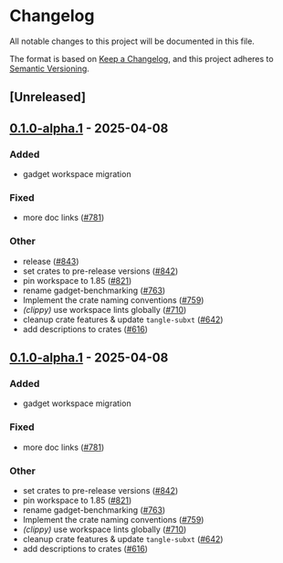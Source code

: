 # Changelog

All notable changes to this project will be documented in this file.

The format is based on [Keep a Changelog](https://keepachangelog.com/en/1.0.0/),
and this project adheres to [Semantic Versioning](https://semver.org/spec/v2.0.0.html).

## [Unreleased]

## [0.1.0-alpha.1](https://github.com/tangle-network/blueprint/releases/tag/blueprint-benchmarking-v0.1.0-alpha.1) - 2025-04-08

### Added

- gadget workspace migration

### Fixed

- more doc links ([#781](https://github.com/tangle-network/blueprint/pull/781))

### Other

- release ([#843](https://github.com/tangle-network/blueprint/pull/843))
- set crates to pre-release versions ([#842](https://github.com/tangle-network/blueprint/pull/842))
- pin workspace to 1.85 ([#821](https://github.com/tangle-network/blueprint/pull/821))
- rename gadget-benchmarking ([#763](https://github.com/tangle-network/blueprint/pull/763))
- Implement the crate naming conventions ([#759](https://github.com/tangle-network/blueprint/pull/759))
- *(clippy)* use workspace lints globally ([#710](https://github.com/tangle-network/blueprint/pull/710))
- cleanup crate features & update `tangle-subxt` ([#642](https://github.com/tangle-network/blueprint/pull/642))
- add descriptions to crates ([#616](https://github.com/tangle-network/blueprint/pull/616))

## [0.1.0-alpha.1](https://github.com/tangle-network/blueprint/releases/tag/blueprint-benchmarking-v0.1.0-alpha.1) - 2025-04-08

### Added

- gadget workspace migration

### Fixed

- more doc links ([#781](https://github.com/tangle-network/blueprint/pull/781))

### Other

- set crates to pre-release versions ([#842](https://github.com/tangle-network/blueprint/pull/842))
- pin workspace to 1.85 ([#821](https://github.com/tangle-network/blueprint/pull/821))
- rename gadget-benchmarking ([#763](https://github.com/tangle-network/blueprint/pull/763))
- Implement the crate naming conventions ([#759](https://github.com/tangle-network/blueprint/pull/759))
- *(clippy)* use workspace lints globally ([#710](https://github.com/tangle-network/blueprint/pull/710))
- cleanup crate features & update `tangle-subxt` ([#642](https://github.com/tangle-network/blueprint/pull/642))
- add descriptions to crates ([#616](https://github.com/tangle-network/blueprint/pull/616))
